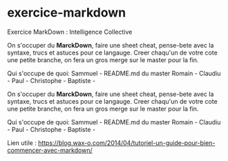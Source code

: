 # exercice-markdown
Exercice MarkDown : Intelligence Collective

On s'occuper du **MarckDown**, faire une sheet cheat, pense-bete avec la syntaxe, trucs et astuces pour ce langauge.
Creer chaqu'un de votre cote une petite branche, on fera un gros merge sur le master pour la fin.

Qui s'occupe de quoi:
Sammuel - README.md du master
Romain - 
Claudiu -
Paul -
Christophe -
Baptiste -

On s'occuper du **MarckDown**, faire une sheet cheat, pense-bete avec la syntaxe, trucs et astuces pour ce langauge.
Creer chaqu'un de votre cote une petite branche, on fera un gros merge sur le master pour la fin.

Qui s'occupe de quoi:
Sammuel - README.md du master
Romain - 
Claudiu -
Paul -
Christophe -
Baptiste -

Lien utile : <https://blog.wax-o.com/2014/04/tutoriel-un-guide-pour-bien-commencer-avec-markdown/>
